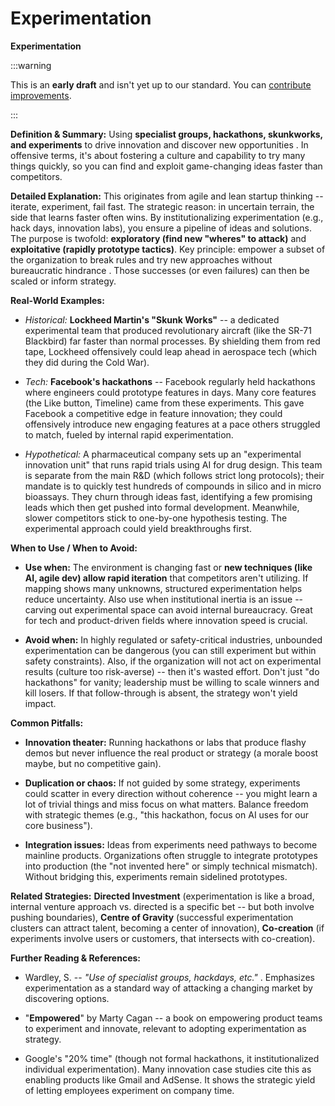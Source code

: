 # Experimentation

**Experimentation**

:::warning

This is an **early draft** and isn't yet up to our standard.
You can [contribute improvements](https://github.com/dave1010/wardley-leadership-strategies).

:::

**Definition & Summary:** Using **specialist groups, hackathons, skunkworks, and experiments** to drive innovation and discover new opportunities . In offensive terms, it's about fostering a culture and capability to try many things quickly, so you can find and exploit game-changing ideas faster than competitors.

**Detailed Explanation:** This originates from agile and lean startup thinking -- iterate, experiment, fail fast. The strategic reason: in uncertain terrain, the side that learns faster often wins. By institutionalizing experimentation (e.g., hack days, innovation labs), you ensure a pipeline of ideas and solutions. The purpose is twofold: **exploratory (find new "wheres" to attack)** and **exploitative (rapidly prototype tactics)**. Key principle: empower a subset of the organization to break rules and try new approaches without bureaucratic hindrance . Those successes (or even failures) can then be scaled or inform strategy.

**Real-World Examples:**

-  *Historical:* **Lockheed Martin's "Skunk Works"** -- a dedicated experimental team that produced revolutionary aircraft (like the SR-71 Blackbird) far faster than normal processes. By shielding them from red tape, Lockheed offensively could leap ahead in aerospace tech (which they did during the Cold War).

-  *Tech:* **Facebook's hackathons** -- Facebook regularly held hackathons where engineers could prototype features in days. Many core features (the Like button, Timeline) came from these experiments. This gave Facebook a competitive edge in feature innovation; they could offensively introduce new engaging features at a pace others struggled to match, fueled by internal rapid experimentation.

-  *Hypothetical:* A pharmaceutical company sets up an "experimental innovation unit" that runs rapid trials using AI for drug design. This team is separate from the main R&D (which follows strict long protocols); their mandate is to quickly test hundreds of compounds in silico and in micro bioassays. They churn through ideas fast, identifying a few promising leads which then get pushed into formal development. Meanwhile, slower competitors stick to one-by-one hypothesis testing. The experimental approach could yield breakthroughs first.

**When to Use / When to Avoid:**

-  **Use when:** The environment is changing fast or **new techniques (like AI, agile dev) allow rapid iteration** that competitors aren't utilizing. If mapping shows many unknowns, structured experimentation helps reduce uncertainty. Also use when institutional inertia is an issue -- carving out experimental space can avoid internal bureaucracy. Great for tech and product-driven fields where innovation speed is crucial.

-  **Avoid when:** In highly regulated or safety-critical industries, unbounded experimentation can be dangerous (you can still experiment but within safety constraints). Also, if the organization will not act on experimental results (culture too risk-averse) -- then it's wasted effort. Don't just "do hackathons" for vanity; leadership must be willing to scale winners and kill losers. If that follow-through is absent, the strategy won't yield impact.

**Common Pitfalls:**

-  **Innovation theater:** Running hackathons or labs that produce flashy demos but never influence the real product or strategy (a morale boost maybe, but no competitive gain).

-  **Duplication or chaos:** If not guided by some strategy, experiments could scatter in every direction without coherence -- you might learn a lot of trivial things and miss focus on what matters. Balance freedom with strategic themes (e.g., "this hackathon, focus on AI uses for our core business").

-  **Integration issues:** Ideas from experiments need pathways to become mainline products. Organizations often struggle to integrate prototypes into production (the "not invented here" or simply technical mismatch). Without bridging this, experiments remain sidelined prototypes.

**Related Strategies:** **Directed Investment** (experimentation is like a broad, internal venture approach vs. directed is a specific bet -- but both involve pushing boundaries), **Centre of Gravity** (successful experimentation clusters can attract talent, becoming a center of innovation), **Co-creation** (if experiments involve users or customers, that intersects with co-creation).

**Further Reading & References:**

-  Wardley, S. -- *"Use of specialist groups, hackdays, etc."* . Emphasizes experimentation as a standard way of attacking a changing market by discovering options.

-  "**Empowered**" by Marty Cagan -- a book on empowering product teams to experiment and innovate, relevant to adopting experimentation as strategy.

-  Google's "20% time" (though not formal hackathons, it institutionalized individual experimentation). Many innovation case studies cite this as enabling products like Gmail and AdSense. It shows the strategic yield of letting employees experiment on company time.